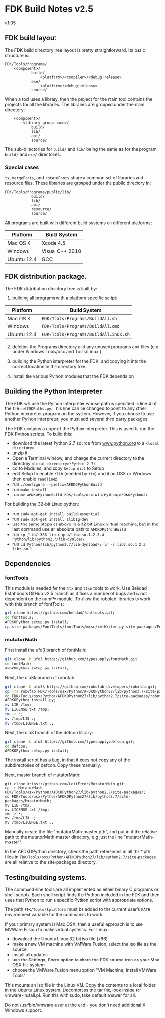 # FDK Build Notes v2.5

v1.05

## FDK build layout

The FDK build directory tree layout is pretty straightforward.
Its basic structure is:

```
FDK/Tools/Programs/
	<component>/
			build/
				<platform>/<compiler>/<debug|release>
			exe/
				<platform>/<debug|release>
			source/
```
When a tool uses a library, then the project for the main tool contains the projects for all the libraries.
The libraries are grouped under the main directory:
```
	<component>/
		<library group name>/
			build/
			lib/
			api/
			source/
```
The sub-directories for `build/` and `lib/` being the same as for the program `build/` and `exe/` directories.

### Special cases

`tx`, `mergeFonts`, and `rotateFonts` share a common set of libraries and resource files.
These libraries are grouped under the public directory in:
```
FDK/Tools/Programs/public/lib/
			build/
			lib/
			api/
			resource/
			source/
```
All programs are built with different build systems on different platforms;

| Platform | Build System |
|---|---|
| Mac OS X | Xcode 4.5 |
| Windows | Visual C++ 2010 |
| Ubuntu 12.4 | GCC |

## FDK distribution package.

The FDK distribution directory tree is built by:

1. building all programs with a platform specific script:

| Platform | Build System |
|---|---|
| Mac OS X | `FDK/Tools/Programs/BuildAll.sh` |
| Windows | `FDK/Tools/Programs/BuildAll.cmd` |
| Ubuntu 12.4 | `FDK/Tools/Programs/BuildAllLinux.sh` |

2. deleting the Programs directory and any unused programs and files (e.g under Windows Tools/osx and Tools/Linux.)

3. building the Python interpreter for the FDK, and copying it into the correct location in the directory tree.

4. install the various Python modules that the FDK depends on

## Building the Python Interpreter

The FDK will use the Python Interpreter whose path is specified in line 4 of the file `setFDKPaths.py`. 
This line can be changed to point to any other Python interpreter program on the system. 
However, if you choose to use another Python interpreter, you must add several third party packages.

The FDK contains a copy of the Python interpreter.
This is used to run the FDK Python scripts.
To build this:
- download the latest Python 2.7 source from www.python.org to a `<local directory>`
- unzip it
- Open a Terminal window, and change the current directory to the directory `<local directory>/Python-2.7/`
- cd to Modules, and copy `Setup.dist` to Setup
- edit Setup to enable `zlib` (needed by `ttx`) and if on OSX or Windows then enable `readlinez`
- run `./configure --prefix=AFDKOPythonBuild`
- run `make install`
- run `mv AFDKOPythonBuild FDK/Tools/osx|win/Python/AFDKOPython27`

For building the 32-bit Linux python:
- run `sudo apt-get install build-essential`
- run `sudo apt-get install zlib1g-dev`
- use the same steps as above in a 32 bit Linux virtual machine, but in the last command use an absolute path to `AFDKOPythonBuild`
- run `cp /lib/i386-linux-gnu/libz.so.1.2.3.4 Python/lib/python2.7/lib-dynload/`
- run `cd Python/lib/python2.7/lib-dynload/; ln -s libz.so.1.2.3 libz.so.1`

## Dependencies

### fontTools

This module is needed for the `ttx` and `ttxn` tools to work. 
Use Behdad Esfahbod's GitHub v2.5 branch as it fixes a number of bugs and is not dependent on the numPy module.
To allow the robofab libraries to work with this branch of fontTools:

```sh
git clone https://github.com/behdad/fonttools.git;
cd fonttools;
AFDKOPython setup.py install;
cp site-packages/FontTools/fontTools/misc/xmlWriter.py site-packages/FontTools/xmlWriter.py;
```

### mutatorMath

First install the ufo3 branch of fontMath:

```sh
git clone -b ufo3 https://github.com/typesupply/fontMath.git;
cd fontMath; 
AFDKOPython setup.py install;
```

Next, the ufo3k branch of robofab
```sh
git clone -b ufo3k https://github.com/robofab-developers/robofab.git;
cp -ra robofab FDK/Tools/osx/Python/AFDKOPython27/lib/python2.7/site-packages;
cd FDK/Tools/osx/Python/AFDKOPython27/lib/python2.7/site-packages/robofab;
AFDKOPython install.py;
mv LIB /tmp;
mv LICENSE.txt /tmp;
rm -r *;
mv /tmp/LIB .;
mv /tmp/LICENSE.txt .;
```
Next, the ufo3 branch of the defcon library:
```sh
git clone -b ufo3 https://github.com/typesupply/defcon.git;
cd defcon;
AFDKOPython setup.py install;
```

The install script has a bug, in that it does not copy any of the subdirectories of defcon. Copy these manually.

Next, master branch of mutatorMath:
```
git clone https://github.com/LettError/MutatorMath.git;
cp -r MutatorMath FDK/Tools/osx/Python/AFDKOPython27/lib/python2.7/site-packages/;
cd FDK/Tools/osx/Python/AFDKOPython27/lib/python2.7/site-packages/MutatorMath;
mv LIB /tmp;
mv LICENSE.txt /tmp;
rm -r *;
mv /tmp/LIB .;
mv /tmp/LICENSE.txt .;
```
Manually create the file "mutatorMath-master.pth", and put in it the relative path to the mutatorMath-master directory, e.g just  the line "mutatorMath-master".

In the AFDKOPython directory, check the path references in all the *.pth files in `FDK/Tools/osx/Python/AFDKOPython27/lib/python2.7/site-packages` are all relative to the site-packages directory.

## Testing/building systems.

The command-line tools are all implemented as either binary C programs or shell scripts. Each shell script finds the Python included in the FDK and then uses that Python to run a specific Python script with appropriate options.

The path `FDK/Tools/$platform` must be added to the current user's `PATH` environment variable for the commands to work.

If your primary system is Mac OSX, then a useful approach is to use MVWare Fusion to make virtual systems. For Linux:

- download the Ubuntu Linux 32 bit iso file (x86)
- make a new VM machine with VMWare Fusion, select the iso file as the source
- install all updates
- use the Settings, Share option to share the FDK source tree on your Mac OSX file system
- choose the VMWare Fusion menu option "VM Machine, Install VMWare Tools"

This mounts an iso file in the Linux VM. Copy the contents to a local folder in the Ubuntu Linux system. Decompress the tar file, look inside for vmware-install.pl. Run this with sudo, take default answer for all.

Do not /usr/bin/vmware-user at the end - you don't need additional X Windows support.
